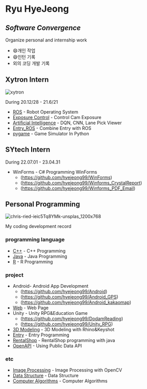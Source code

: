 # Ryu HyeJeong
## _Software Convergence_
Organize personal and internship work

- 😄개인 작업
- 😄인턴 기록
- 외의 코딩 개발 기록

## Xytron Intern
![xytron](https://user-images.githubusercontent.com/59854960/113247737-8cfe0580-92f6-11eb-9aea-915ef09436c5.jpg)

During 20.12/28 - 21.6/21

- [ROS](https://github.com/hyejeong99/ROS) - Robot Operating System
- [Exposure Control](https://github.com/hyejeong99/cotrol_exposure) - Control Cam Exposure
- [Artificial Intelligence](https://github.com/hyejeong99/Python_AI) - DQN, CNN, Lane Pick Viewer
- [Entry_ROS](https://github.com/hyejeong99/Entry_ROS) - Combine Entry with ROS
- [pygame](https://github.com/hyejeong99/Python_pygame) - Game Simulator In Python

## SYtech Intern

During 22.07.01 - 23.04.31

- WinForms - C# Programming WinForms
  - (https://github.com/hyejeong99/WinForms)
  - (https://github.com/hyejeong99/Winforms_CrystalReport)
  - (https://github.com/hyejeong99/Winforms_PDF_Email)


## Personal Programming
![chris-ried-ieic5Tq8YMk-unsplas_1200x768](https://user-images.githubusercontent.com/59854960/113247722-87a0bb00-92f6-11eb-99de-2949ef3f6c83.jpg)

My coding development record

### programming language
- [C++](https://github.com/hyejeong99/C) - C++ Programming
- [Java](https://github.com/hyejeong99/Java) - Java Programming
- [R](https://github.com/hyejeong99/R) - R Programming

### project

- Android- Android App Development
  - (https://github.com/hyejeong99/Android)
  - (https://github.com/hyejeong99/Android_GPS)
  - (https://github.com/hyejeong99/Android_kakaomap)
- [Web](https://github.com/hyejeong99/Web) - Web Page 
- Unity - Unity RPG&Education Game
  - (https://github.com/hyejeong99/DodamReading)
  - (https://github.com/hyejeong99/Unity_RPG)
- [3D Modeling](https://github.com/hyejeong99/3DModeling) - 3D Modeling with Rhino&Keyshot
- [Entry](https://github.com/hyejeong99/Entry) - Entry Programming
- [RentalShop](https://github.com/hyejeong99/RentalShop) - RentalShop programming with java
- [OpenAPI](https://github.com/hyejeong99/OpenAPI) - Using Public Data API

### etc

- [Image Processing](https://github.com/hyejeong99/C_ImageProcessing) - Image Processing with OpenCV
- [Data Structure](https://github.com/hyejeong99/C_DataStructure) - Data Structure
- [Computer Algorithms](https://github.com/hyejeong99/C_Algorithms) - Computer Algorithms
